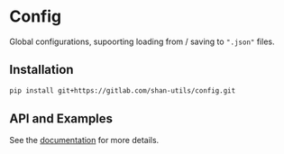 # Config

Global configurations, supoorting loading from / saving to `".json"` files.

## Installation

```bash
pip install git+https://gitlab.com/shan-utils/config.git
```

## API and Examples

See the [documentation](https://shan-utils.gitlab.io/config/) for more details.
